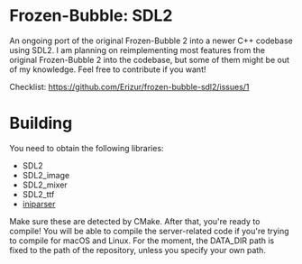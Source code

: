 # Frozen-Bubble: SDL2
An ongoing port of the original Frozen-Bubble 2 into a newer C++ codebase using SDL2. I am planning on reimplementing most features from the original Frozen-Bubble 2 into the codebase, but some of them might be out of my knowledge. Feel free to contribute if you want!

Checklist: https://github.com/Erizur/frozen-bubble-sdl2/issues/1

# Building
You need to obtain the following libraries: 
- SDL2
- SDL2_image
- SDL2_mixer
- SDL2_ttf
- [iniparser](https://github.com/ndevilla/iniparser)

Make sure these are detected by CMake. After that, you're ready to compile!
You will be able to compile the server-related code if you're trying to compile for macOS and Linux.
For the moment, the DATA_DIR path is fixed to the path of the repository, unless you specify your own path.
